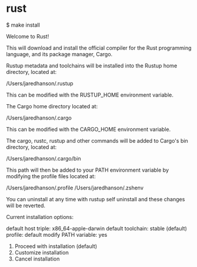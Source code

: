 # rust

$ make install

Welcome to Rust!

This will download and install the official compiler for the Rust
programming language, and its package manager, Cargo.

Rustup metadata and toolchains will be installed into the Rustup
home directory, located at:

  /Users/jaredhanson/.rustup

This can be modified with the RUSTUP_HOME environment variable.

The Cargo home directory located at:

  /Users/jaredhanson/.cargo

This can be modified with the CARGO_HOME environment variable.

The cargo, rustc, rustup and other commands will be added to
Cargo's bin directory, located at:

  /Users/jaredhanson/.cargo/bin

This path will then be added to your PATH environment variable by
modifying the profile files located at:

  /Users/jaredhanson/.profile
  /Users/jaredhanson/.zshenv

You can uninstall at any time with rustup self uninstall and
these changes will be reverted.

Current installation options:


   default host triple: x86_64-apple-darwin
     default toolchain: stable (default)
               profile: default
  modify PATH variable: yes

1) Proceed with installation (default)
2) Customize installation
3) Cancel installation
